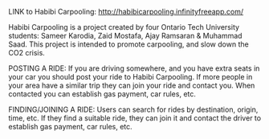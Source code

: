 LINK to Habibi Carpooling: http://habibicarpooling.infinityfreeapp.com/

Habibi Carpooling is a project created by four Ontario Tech University students: Sameer Karodia, Zaid Mostafa, Ajay Ramsaran & Muhammad Saad.
This project is intended to promote carpooling, and slow down the CO2 crisis.

POSTING A RIDE:
  If you are driving somewhere, and you have extra seats in your car you should post your ride to Habibi Carpooling. If more people in your area have a similar trip they can join your ride and contact you.
  When contacted you can establish gas payment, car rules, etc.

FINDING/JOINING A RIDE:
  Users can search for rides by destination, origin, time, etc. If they find a suitable ride, they can join it and contact the driver to establish gas payment, car rules, etc.
